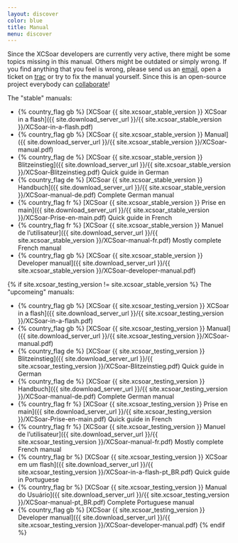 ```yaml
---
layout: discover
color: blue
title: Manual
menu: discover
---
```

Since the XCSoar developers are currently very active, there might be some topics missing in this manual.
Others might be outdated or simply wrong. If you find anything that you feel is wrong, please send us an
[email](/contact/), open a ticket on
[trac]({{site.trac_server_url}}/) or try to fix the manual yourself.
Since this is an open-source project everybody can [collaborate](/develop/)!

The "stable" manuals:

- {% country_flag gb %} [XCSoar {{ site.xcsoar_stable_version }} XCSoar in a flash]({{ site.download_server_url }}/{{ site.xcsoar_stable_version }}/XCSoar-in-a-flash.pdf)
- {% country_flag gb %} [XCSoar {{ site.xcsoar_stable_version }} Manual]({{ site.download_server_url }}/{{ site.xcsoar_stable_version }}/XCSoar-manual.pdf)
- {% country_flag de %} [XCSoar {{ site.xcsoar_stable_version }} Blitzeinstieg]({{ site.download_server_url }}/{{ site.xcsoar_stable_version }}/XCSoar-Blitzeinstieg.pdf) Quick guide in German
- {% country_flag de %} [XCSoar {{ site.xcsoar_stable_version }} Handbuch]({{ site.download_server_url }}/{{ site.xcsoar_stable_version }}/XCSoar-manual-de.pdf) Complete German manual
- {% country_flag fr %} [XCSoar {{ site.xcsoar_stable_version }} Prise en main]({{ site.download_server_url }}/{{ site.xcsoar_stable_version }}/XCSoar-Prise-en-main.pdf) Quick guide in French
- {% country_flag fr %} [XCSoar {{ site.xcsoar_stable_version }} Manuel de l’utilisateur]({{ site.download_server_url }}/{{ site.xcsoar_stable_version }}/XCSoar-manual-fr.pdf) Mostly complete French manual
- {% country_flag gb %} [XCSoar {{ site.xcsoar_stable_version }} Developer manual]({{ site.download_server_url }}/{{ site.xcsoar_stable_version }}/XCSoar-developer-manual.pdf)

{% if site.xcsoar_testing_version != site.xcsoar_stable_version %}
The "upcomeing" manuals:

- {% country_flag gb %} [XCSoar {{ site.xcsoar_testing_version }} XCSoar in a flash]({{ site.download_server_url }}/{{ site.xcsoar_testing_version }}/XCSoar-in-a-flash.pdf)
- {% country_flag gb %} [XCSoar {{ site.xcsoar_testing_version }} Manual]({{ site.download_server_url }}/{{ site.xcsoar_testing_version }}/XCSoar-manual.pdf)
- {% country_flag de %} [XCSoar {{ site.xcsoar_testing_version }} Blitzeinstieg]({{ site.download_server_url }}/{{ site.xcsoar_testing_version }}/XCSoar-Blitzeinstieg.pdf) Quick guide in German
- {% country_flag de %} [XCSoar {{ site.xcsoar_testing_version }} Handbuch]({{ site.download_server_url }}/{{ site.xcsoar_testing_version }}/XCSoar-manual-de.pdf) Complete German manual
- {% country_flag fr %} [XCSoar {{ site.xcsoar_testing_version }} Prise en main]({{ site.download_server_url }}/{{ site.xcsoar_testing_version }}/XCSoar-Prise-en-main.pdf) Quick guide in French
- {% country_flag fr %} [XCSoar {{ site.xcsoar_testing_version }} Manuel de l’utilisateur]({{ site.download_server_url }}/{{ site.xcsoar_testing_version }}/XCSoar-manual-fr.pdf) Mostly complete French manual
- {% country_flag br %} [XCSoar {{ site.xcsoar_testing_version }} XCSoar em um flash]({{ site.download_server_url }}/{{ site.xcsoar_testing_version }}/XCSoar-in-a-flash-pt_BR.pdf) Quick guide in Portuguese
- {% country_flag br %} [XCSoar {{ site.xcsoar_testing_version }} Manual do Usuário]({{ site.download_server_url }}/{{ site.xcsoar_testing_version }}/XCSoar-manual-pt_BR.pdf) Complete Portuguese manual
- {% country_flag gb %} [XCSoar {{ site.xcsoar_testing_version }} Developer manual]({{ site.download_server_url }}/{{ site.xcsoar_testing_version }}/XCSoar-developer-manual.pdf)
{% endif %}
